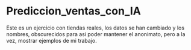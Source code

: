 # Prediccion_ventas_con_IA
Este es un ejercicio con tiendas reales, los datos se han cambiado y los nombres, obscurecidos para asi poder mantener el anonimato, pero a la vez, mostrar ejemplos de mi trabajo.
